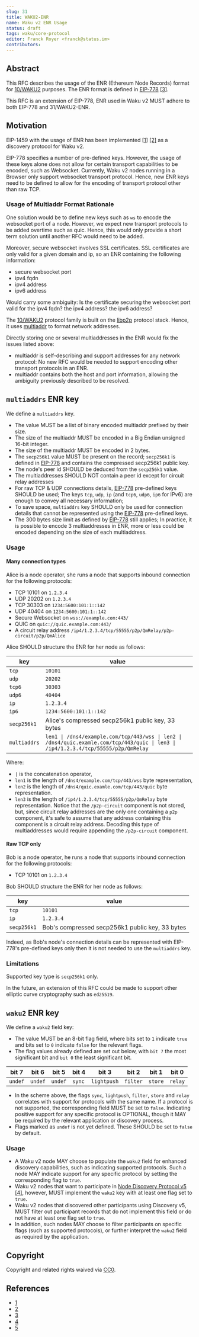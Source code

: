 ```yaml
---
slug: 31
title: WAKU2-ENR
name: Waku v2 ENR Usage
status: draft
tags: waku/core-protocol
editor: Franck Royer <franck@status.im>
contributors:
---
```


## Abstract

This RFC describes the usage of the ENR (Ethereum Node Records) format for [10/WAKU2](https://github.com/vacp2p/rfc-index/blob/main/waku/standards/core/10/waku2.md) purposes.
The ENR format is defined in [EIP-778](https://eips.ethereum.org/EIPS/eip-778) [[3]](#references).

This RFC is an extension of EIP-778, ENR used in Waku v2 MUST adhere to both EIP-778 and 31/WAKU2-ENR.

## Motivation

EIP-1459 with the usage of ENR has been implemented [[1]](#references) [[2]](#references) as a discovery protocol for Waku v2.

EIP-778 specifies a number of pre-defined keys.
However, the usage of these keys alone does not allow for certain transport capabilities to be encoded,
such as Websocket.
Currently, Waku v2 nodes running in a Browser only support websocket transport protocol.
Hence, new ENR keys need to be defined to allow for the encoding of transport protocol other than raw TCP.

### Usage of Multiaddr Format Rationale

One solution would be to define new keys such as `ws` to encode the websocket port of a node.
However, we expect new transport protocols to be added overtime such as quic.
Hence, this would only provide a short term solution until another RFC would need to be added.

Moreover, secure websocket involves SSL certificates.
SSL certificates are only valid for a given domain and ip, so an ENR containing the following information:

- secure websocket port
- ipv4 fqdn
- ipv4 address
- ipv6 address

Would carry some ambiguity: Is the certificate securing the websocket port valid for the ipv4 fqdn?
the ipv4 address?
the ipv6 address?

The [10/WAKU2](https://github.com/vacp2p/rfc-index/blob/main/waku/standards/core/10/waku2.md) protocol family is built on the [libp2p](https://github.com/libp2p/specs) protocol stack.
Hence, it uses [multiaddr](https://github.com/multiformats/multiaddr) to format network addresses.

Directly storing one or several multiaddresses in the ENR would fix the issues listed above:

- multiaddr is self-describing and support addresses for any network protocol:
  No new RFC would be needed to support encoding other transport protocols in an ENR.
- multiaddr contains both the host and port information, allowing the ambiguity previously described to be resolved.

## `multiaddrs` ENR key

We define a `multiaddrs` key.

- The value MUST be a list of binary encoded multiaddr prefixed by their size.
- The size of the multiaddr MUST be encoded in a Big Endian unsigned 16-bit integer.
- The size of the multiaddr MUST be encoded in 2 bytes.
- The `secp256k1` value MUST be present on the record;
  `secp256k1` is defined in [EIP-778](https://eips.ethereum.org/EIPS/eip-778) and contains the compressed secp256k1 public key.
- The node's peer id SHOULD be deduced from the `secp256k1` value.
- The multiaddresses SHOULD NOT contain a peer id except for circuit relay addresses
- For raw TCP & UDP connections details, [EIP-778](https://eips.ethereum.org/EIPS/eip-778) pre-defined keys SHOULD be used;
  The keys `tcp`, `udp`, `ip` (and `tcp6`, `udp6`, `ip6` for IPv6) are enough to convey all necessary information;
- To save space, `multiaddrs` key SHOULD only be used for connection details that cannot be represented using the [EIP-778](https://eips.ethereum.org/EIPS/eip-778) pre-defined keys.
- The 300 bytes size limit as defined by [EIP-778](https://eips.ethereum.org/EIPS/eip-778) still applies;
  In practice, it is possible to encode 3 multiaddresses in ENR, more or less could be encoded depending on the size of each multiaddress.

### Usage

#### Many connection types

Alice is a node operator, she runs a node that supports inbound connection for the following protocols:

- TCP 10101 on `1.2.3.4`
- UDP 20202 on `1.2.3.4`
- TCP 30303 on `1234:5600:101:1::142`
- UDP 40404 on `1234:5600:101:1::142`
- Secure Websocket on `wss://example.com:443/`
- QUIC on `quic://quic.example.com:443/`
- A circuit relay address `/ip4/1.2.3.4/tcp/55555/p2p/QmRelay/p2p-circuit/p2p/QmAlice`

Alice SHOULD structure the ENR for her node as follows:

| key          | value                                                                                                                                                               |
| ------------ | ------------------------------------------------------------------------------------------------------------------------------------------------------------------- |
| `tcp`        | `10101`                                                                                                                                                             |
| `udp`        | `20202`                                                                                                                                                             |
| `tcp6`       | `30303`                                                                                                                                                             |
| `udp6`       | `40404`                                                                                                                                                             |
| `ip`         | `1.2.3.4`                                                                                                                                                           |
| `ip6`        | `1234:5600:101:1::142`                                                                                                                                              |
| `secp256k1`  | Alice's compressed secp256k1 public key, 33 bytes                                                                                                                   |
| `multiaddrs` | <code>len1 &#124; /dns4/example.com/tcp/443/wss &#124; len2 &#124; /dns4/quic.examle.com/tcp/443/quic &#124; len3 &#124; /ip4/1.2.3.4/tcp/55555/p2p/QmRelay </code> |

Where:

- `|` is the concatenation operator,
- `len1` is the length of `/dns4/example.com/tcp/443/wss` byte representation,
- `len2` is the length of `/dns4/quic.examle.com/tcp/443/quic` byte representation.
- `len3` is the length of `/ip4/1.2.3.4/tcp/55555/p2p/QmRelay` byte representation. Notice that the `/p2p-circuit` component is not stored, but, since circuit relay addresses are the only one containing a `p2p` component, it's safe to assume that any address containing this component is a circuit relay address. Decoding this type of multiaddresses would require appending the `/p2p-circuit` component.

#### Raw TCP only

Bob is a node operator, he runs a node that supports inbound connection for the following protocols:

- TCP 10101 on `1.2.3.4`

Bob SHOULD structure the ENR for her node as follows:

| key         | value                                           |
| ----------- | ----------------------------------------------- |
| `tcp`       | `10101`                                         |
| `ip`        | `1.2.3.4`                                       |
| `secp256k1` | Bob's compressed secp256k1 public key, 33 bytes |

Indeed, as Bob's node's connection details can be represented with EIP-778's pre-defined keys only
then it is not needed to use the `multiaddrs` key.

### Limitations

Supported key type is `secp256k1` only.

In the future, an extension of this RFC could be made to support other elliptic curve cryptography such as `ed25519`.

## `waku2` ENR key

We define a `waku2` field key:

- The value MUST be an 8-bit flag field,
  where bits set to `1` indicate `true` and bits set to `0` indicate `false` for the relevant flags.
- The flag values already defined are set out below,
  with `bit 7` the most significant bit and `bit 0` the least significant bit.

| bit 7   | bit 6   | bit 5   | bit 4   | bit 3       | bit 2    | bit 1   | bit 0   |
| ------- | ------- | ------- | ------- | ----------- | -------- | ------- | ------- |
| `undef` | `undef` | `undef` | `sync` | `lightpush` | `filter` | `store` | `relay` |

- In the scheme above, the flags `sync`, `lightpush`, `filter`, `store` and `relay` correlates with support for protocols with the same name.
  If a protocol is not supported, the corresponding field MUST be set to `false`.
  Indicating positive support for any specific protocol is OPTIONAL,
  though it MAY be required by the relevant application or discovery process.
- Flags marked as `undef` is not yet defined.
  These SHOULD be set to `false` by default.

### Usage

- A Waku v2 node MAY choose to populate the `waku2` field for enhanced discovery capabilities,
  such as indicating supported protocols.
  Such a node MAY indicate support for any specific protocol by setting the corresponding flag to `true`.
- Waku v2 nodes that want to participate in [Node Discovery Protocol v5](https://github.com/ethereum/devp2p/blob/master/discv5/discv5.md) [[4]](#references), however,
  MUST implement the `waku2` key with at least one flag set to `true`.
- Waku v2 nodes that discovered other participants using Discovery v5,
  MUST filter out participant records that do not implement this field or do not have at least one flag set to `true`.
- In addition, such nodes MAY choose to filter participants on specific flags (such as supported protocols),
  or further interpret the `waku2` field as required by the application.

## Copyright

Copyright and related rights waived via [CC0](https://creativecommons.org/publicdomain/zero/1.0/).

## References

- [1](https://github.com/vacp2p/rfc-index/blob/main/waku/standards/core/10/waku2.md)
- [2](https://github.com/status-im/nim-waku/pull/690)
- [3](https://github.com/vacp2p/rfc/issues/462#issuecomment-943869940)
- [4](https://eips.ethereum.org/EIPS/eip-778)
- [5](https://github.com/ethereum/devp2p/blob/master/discv5/discv5.md)
